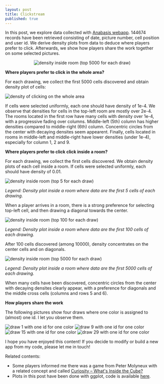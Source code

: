 ```yaml
---
layout: post
title: Clickstream
published: true
---
```


In this post, we explore data collected with <a href="https://ahstat.github.io/Anabasis/" target="_blank">Anabasis webapp</a>. 144674 records have been retrieved consisting of date, picture number, cell position and user id. We derive density plots from data to deduce where players prefer to click. Afterwards, we show how players share the work together on some selected pictures.

<center><img src="../images/2015-6-11-Clickstream/room_top_5000.png" alt="density inside room (top 5000 for each draw)"/></center>



**Where players prefer to click in the whole area?**

For each drawing, we collect the first 5000 cells discovered and obtain density plot of cells:

<img src="../images/2015-6-11-Clickstream/whole_top_5000_large.png" alt="density of clicking on the whole area"/>

If cells were selected uniformly, each one should have density of 1e-4. We observe that densities for cells in the top-left room are mostly over 2e-4. The rooms located in the first row have many cells with density over 1e-4, with a progressive fading over columns. Middle-left (5th) column has higher densities compared to middle-right (6th) column. Concentric circles from the center with decaying densites seem appearent. Finally, cells located in rooms in middle-left and middle-right have lower densities (under 1e-4), especially for column 1, 2 and 9.

**Where players prefer to click click inside a room?**

For each drawing, we collect the first cells discovered. We obtain density plots of each cell inside a room. If cells were selected uniformly, each should have density of 0.01.

<img src="../images/2015-6-11-Clickstream/room_top_5_large.png" alt="density inside room (top 5 for each draw)"/>

*Legend: Density plot inside a room where data are the first 5 cells of each drawing.*

When a player arrives in a room, there is a strong preference for selecting top-left cell, and then drawing a diagonal towards the center.

<img src="../images/2015-6-11-Clickstream/room_top_100_large.png" alt="density inside room (top 100 for each draw)"/>

*Legend: Density plot inside a room where data are the first 100 cells of each drawing.*

After 100 cells discovered (among 10000), density concentrates on the center cells and on diagonals.

<img src="../images/2015-6-11-Clickstream/room_top_5000_large.png" alt="density inside room (top 5000 for each draw)"/>

*Legend: Density plot inside a room where data are the first 5000 cells of each drawing.*

When many cells have been discovered, concentric circles from the center with decaying densites clearly appear, with a preference for diagonals and the middle cross cells (columns and rows 5 and 6).

**How players share the work**

The following pictures show four draws where one color is assigned to (almost) one id. I let you observe them.

<img src="../images/2015-6-11-Clickstream/pic_1_large.png" alt="draw 1 with one id for one color"/>

<img src="../images/2015-6-11-Clickstream/pic_9_large.png" alt="draw 9 with one id for one color"/>

<img src="../images/2015-6-11-Clickstream/pic_15_large.png" alt="draw 15 with one id for one color"/>

<img src="../images/2015-6-11-Clickstream/pic_29_large.png" alt="draw 29 with one id for one color"/>

I hope you have enjoyed this content! If you decide to modify or build a new app from my code, please let me in touch!

Related contents:
<ul>
	<li>Some players informed me there was a game from Peter Molyneux with a related concept and called <a href="https://en.wikipedia.org/wiki/Curiosity_%E2%80%93_What%27s_Inside_the_Cube%3F" target="_blank">Curiosity – What's Inside the Cube?</a></li>
	<li>Plots in this post have been done with ggplot, code is available <a href="https://github.com/ahstat/warehouse/blob/master/Anabasis_ggplot.R" target="_blank">here</a>.</li>
</ul>




